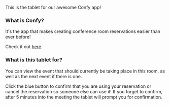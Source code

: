 This is the tablet for our awesome Confy app!

### What is Confy?
It's the app that makes creating conference room reservations easier than ever before! 

Check it out [here](https://u2i-confy.herokuapp.com).

### What is this tablet for?
You can view the event that should currently be taking place in this room, as well as the next event if there is one.

Click the blue button to confirm that you are using your reservation or cancel the reservation
so someone else can use it! If you forget to confirm, after 5 minutes into the meeting the tablet will prompt you for 
confirmation.
